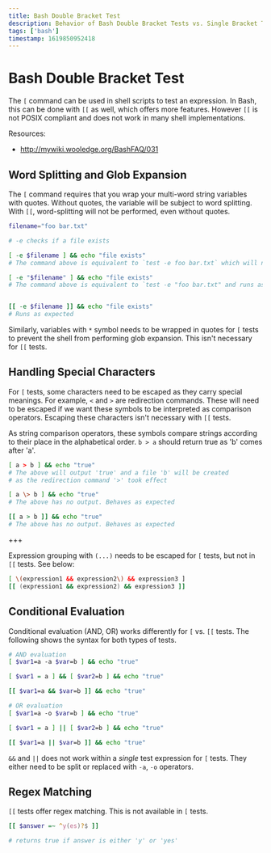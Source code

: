 ```yaml
---
title: Bash Double Bracket Test
description: Behavior of Bash Double Bracket Tests vs. Single Bracket Tests
tags: ['bash']
timestamp: 1619850952418
---
```


# Bash Double Bracket Test
The `[` command can be used in shell scripts to test an expression. In Bash, this can be done with `[[` as well, which offers more features. However `[[` is not POSIX compliant and does not work in many shell implementations.

Resources: 
- <http://mywiki.wooledge.org/BashFAQ/031>

## Word Splitting and Glob Expansion
The `[` command requires that you wrap your multi-word string variables with quotes. Without quotes, the variable will be subject to word splitting. With `[[`, word-splitting will not be performed, even without quotes.

```bash
filename="foo bar.txt"

# -e checks if a file exists

[ -e $filename ] && echo "file exists"
# The command above is equivalent to `test -e foo bar.txt` which will not run correctly

[ -e "$filename" ] && echo "file exists"
# The command above is equivalent to `test -e "foo bar.txt" and runs as expected


[[ -e $filename ]] && echo "file exists"
# Runs as expected
```

Similarly, variables with `*` symbol needs to be wrapped in quotes for `[` tests to prevent the shell from performing glob expansion. This isn't necessary for `[[` tests.

## Handling Special Characters
For `[` tests, some characters need to be escaped as they carry special meanings. For example, `<` and `>` are redirection commands. These will need to be escaped if we want these symbols to be interpreted as comparison operators. Escaping these characters isn't necessary with `[[` tests.

As string comparison operators, these symbols compare strings according to their place in the alphabetical order. `b > a` should return true as 'b' comes after 'a'.

```bash
[ a > b ] && echo "true"
# The above will output 'true' and a file 'b' will be created 
# as the redirection command '>' took effect

[ a \> b ] && echo "true"
# The above has no output. Behaves as expected

[[ a > b ]] && echo "true"
# The above has no output. Behaves as expected
```

+++

Expression grouping with `(...)` needs to be escaped for `[` tests, but not in `[[` tests. See below:

```bash
[ \(expression1 && expression2\) && expression3 ]
[[ (expression1 && expression2) && expression3 ]]
```

## Conditional Evaluation

Conditional evaluation (AND, OR) works differently for `[` vs. `[[` tests. The following shows the syntax for both types of tests.

```bash
# AND evaluation
[ $var1=a -a $var=b ] && echo "true"

[ $var1 = a ] && [ $var2=b ] && echo "true"

[[ $var1=a && $var=b ]] && echo "true"

# OR evaluation
[ $var1=a -o $var=b ] && echo "true"

[ $var1 = a ] || [ $var2=b ] && echo "true"

[[ $var1=a || $var=b ]] && echo "true"
```

`&&` and `||` does not work within a *single* test expression for `[` tests. They either need to be split or replaced with `-a`, `-o` operators.


## Regex Matching
`[[` tests offer regex matching. This is not available in `[` tests.

```bash
[[ $answer =~ ^y(es)?$ ]]

# returns true if answer is either 'y' or 'yes'
```

<PostDate />
<PageTags />
